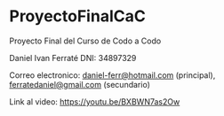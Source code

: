 # ProyectoFinalCaC
Proyecto Final del Curso de Codo a Codo

Daniel Ivan Ferraté
DNI: 34897329

Correo electronico:
daniel-ferr@hotmail.com (principal), ferratedaniel@gmail.com (secundario)

Link al video:
https://youtu.be/BXBWN7as2Ow
